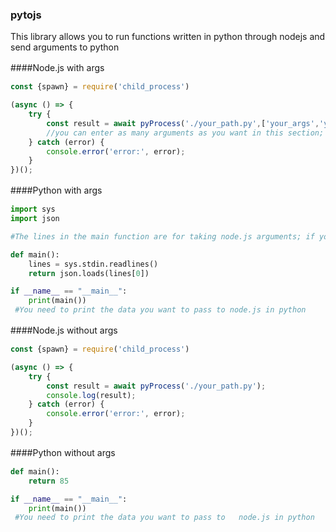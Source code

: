 ### pytojs

This library allows you to run functions written in python through nodejs and send arguments to python

####Node.js with args　

```javascript
const {spawn} = require('child_process')

(async () => {
    try {
        const result = await pyProcess('./your_path.py',['your_args','your_second_args']);
        //you can enter as many arguments as you want in this section; the arguments you enter will come as an array
    } catch (error) {
        console.error('error:', error);
    }
})();
```
####Python with args　
```python
import sys
import json

#The lines in the main function are for taking node.js arguments; if you are not sending any arguments, these lines are not needed

def main():
    lines = sys.stdin.readlines()
    return json.loads(lines[0])

if __name__ == "__main__":
    print(main())
 #You need to print the data you want to pass to node.js in python
```

####Node.js without args　

```javascript
const {spawn} = require('child_process')

(async () => {
    try {
        const result = await pyProcess('./your_path.py');
        console.log(result);
    } catch (error) {
        console.error('error:', error);
    }
})();
```
####Python without args　
```python
def main():
    return 85

if __name__ == "__main__":
    print(main())
 #You need to print the data you want to pass to   node.js in python
```


